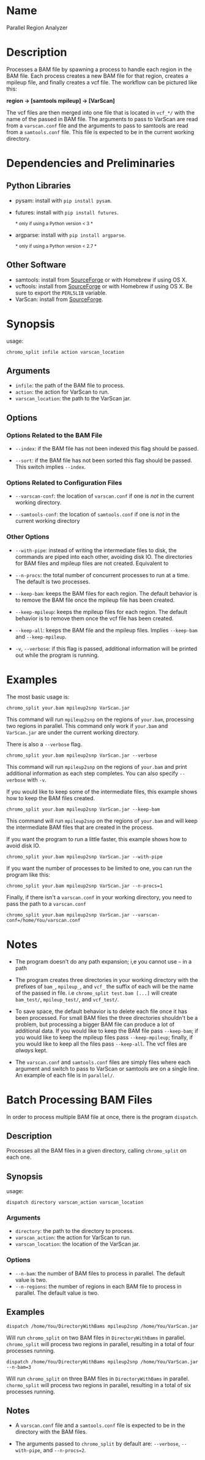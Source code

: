 # Name
Parallel Region Analyzer

# Description
Processes a BAM file by spawning a process to handle each region in the BAM
file. Each process creates a new BAM file for that region, creates a mpileup
file, and finally creates a vcf file. The workflow can be pictured like this:

__region -> [samtools mpileup] -> [VarScan]__

The vcf files are then merged into one file that is located in `vcf_*/` with the
name of the passed in BAM file.  The arguments to pass to VarScan are read from
a `varscan.conf` file and the arguments to pass to samtools are read from a
`samtools.conf` file. This file is expected to be in the current working
directory.

# Dependencies and Preliminaries
## Python Libraries
* pysam: install with `pip install pysam`.
* futures: install with `pip install futures`.

  <sub> \* only if using a Python version &lt; 3 \* </sub>
* argparse: install with `pip install argparse`.

  <sub> \* only if using a Python version &lt; 2.7 \* </sub>
## Other Software
* samtools: install from [SourceForge](http://samtools.sourceforge.net/) or with
Homebrew if using OS X.
* vcftools: install from [SourceForge](http://vcftools.sourceforge.net/) or with
Homebrew if using OS X. Be sure to export the `PERL5LIB` variable.
* VarScan: install from [SourceForge](http://varscan.sourceforge.net/).

# Synopsis
usage:

    chromo_split infile action varscan_location

## Arguments
* `infile`: the path of the BAM file to process.
* `action`: the action for VarScan to run.
* `varscan_location`: the path to the VarScan jar.

## Options
### Options Related to the BAM File
* `--index`: if the BAM file has not been indexed this flag should be passed.

* `--sort`: if the BAM file has not been sorted this flag should be passed.
This switch implies `--index`.

### Options Related to Configuration Files
* `--varscan-conf`: the location of `varscan.conf` if one is _not_ in the
current working directory.

* `--samtools-conf`: the location of `samtools.conf` if one is _not_ in the
current working directory

### Other Options
* `--with-pipe`: instead of writing the intermediate files to disk, the commands
are piped into each other, avoiding disk IO. The directories for BAM files and
mpileup files are not created. Equivalent to

* `--n-procs`: the total number of concurrent processes to run at a time. The
default is two processes.

* `--keep-bam`: keeps the BAM files for each region. The default behavior is
to remove the BAM file once the mpileup file has been created.

* `--keep-mpileup`: keeps the mpileup files for each region. The default
behavior is to remove them once the vcf file has been created.

* `--keep-all`: keeps the BAM file and the mpileup files. Implies `--keep-bam`
and `--keep-mpileup`.

* `-v`, `--verbose`: if this flag is passed, additional information will be
printed out while the program is running.

# Examples
The most basic usage is:

    chromo_split your.bam mpileup2snp VarScan.jar

This command will run `mpileup2snp` on the regions of `your.bam`, processing two
regions in parallel. This command only work if `your.bam` and `VarScan.jar` are
under the current working directory.

There is also a `--verbose` flag.

    chromo_split your.bam mpileup2snp VarScan.jar --verbose

This command will run `mpileup2snp` on the regions of `your.bam` and print
additional information as each step completes. You can also specify `--verbose`
with `-v`.

If you would like to keep some of the intermediate files, this example shows how
to keep the BAM files created.

    chromo_split your.bam mpileup2snp VarScan.jar --keep-bam

This command will run `mpileup2snp` on the regions of `your.bam` and will keep
the intermediate BAM files that are created in the process.

If you want the program to run a little faster, this example shows how to avoid
disk IO.

    chromo_split your.bam mpileup2snp VarScan.jar --with-pipe

If you want the number of processes to be limited to one, you can run the
program like this:

    chromo_split your.bam mpileup2snp VarScan.jar --n-procs=1

Finally, if there isn't a `varscan.conf` in your working directory, you need to
pass the path to a `varscan.conf`

    chromo_split your.bam mpileup2snp VarScan.jar --varscan-conf=/home/You/varscan.conf

# Notes
* The program doesn't do any path expansion; i,e you cannot use `~` in a path
* The program creates three directories in your working directory with the
prefixes of `bam_`, `mpileup_`, and `vcf_` the suffix of each will be the name
of the passed in file. i.e `chromo_split test.bam [...]` will create
`bam_test/`, `mpileup_test/`, and `vcf_test/`.

* To save space, the default behavior is to delete each file once it has been
processed. For small BAM files the three directories shouldn't be a problem, but
processing a bigger BAM file can produce a lot of additional data. If you would
like to keep the BAM file pass `--keep-bam`; if you would like to keep the
mpileup files pass `--keep-mpileup`; finally, if you would like to keep all the
files pass `--keep-all`. The vcf files are _always_ kept.

* The `varscan.conf` and `samtools.conf` files are simply files where each
argument and switch to pass to VarScan or samtools are on a single line. An
example of each file is in `parallel/`.

# Batch Processing BAM Files
In order to process multiple BAM file at once, there is the program `dispatch`.

## Description
Processes all the BAM files in a given directory, calling `chromo_split` on each
one.

## Synopsis
usage:

    dispatch directory varscan_action varscan_location

### Arguments
* `directory`: the path to the directory to process.
* `varscan_action`: the action for VarScan to run.
* `varscan_location`: the location of the VarScan jar.

### Options
* `--n-bam`: the number of BAM files to process in parallel. The default value
is two.
* `--n-regions`: the number of regions in each BAM file to process in parallel.
The default value is two.

## Examples

    dispatch /home/You/DirectoryWithBams mpileup2snp /home/You/VarScan.jar

Will run `chromo_split` on two BAM files in `DirectoryWithBams` in parallel.
`chromo_split` will process two regions in parallel, resulting in a total of
four processes running.

    dispatch /home/You/DirectoryWithBams mpileup2snp /home/You/VarScan.jar --n-bam=3

Will run `chromo_split` on three BAM files in `DirectoryWithBams` in parallel.
`chormo_split` will process two regions in parallel, resulting in a total of six
processes running.

## Notes
* A `varscan.conf` file and a `samtools.conf` file is expected to be in the
directory with the BAM files.

* The arguments passed to `chromo_split` by default are: `--verbose`,
`--with-pipe`, and `--n-procs=2`.
